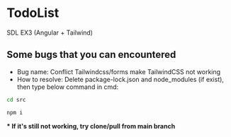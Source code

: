 # TodoList
SDL EX3 (Angular + Tailwind)

## Some bugs that you can encountered
- Bug name: Conflict Tailwindcss/forms make TailwindCSS not working
- How to resolve: Delete package-lock.json and node_modules (if exist), then type below command in cmd:
```bash
cd src 
```
```bash
npm i 
```
**\* If it's still not working, try clone/pull from main branch**



